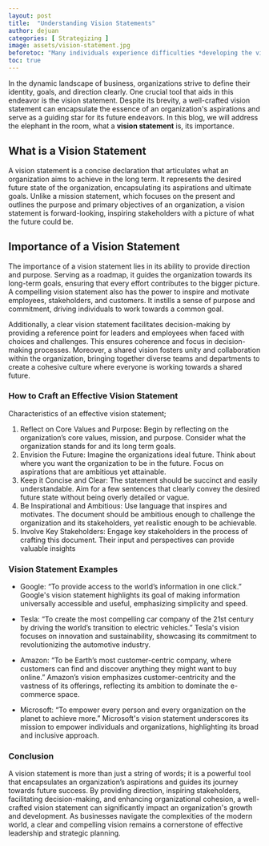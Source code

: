 ```yaml
---
layout: post
title:  "Understanding Vision Statements"
author: dejuan
categories: [ Strategizing ]
image: assets/vision-statement.jpg
beforetoc: "Many individuals experience difficulties *developing the vision statement*, due to the fact the statement is static and covers much ground. Hence, you only have one chance to get it right."
toc: true
---
```


In the dynamic landscape of business, organizations strive to define their identity, goals, and direction clearly. One crucial tool that aids in this endeavor is the vision statement. Despite its brevity, a well-crafted vision statement can encapsulate the essence of an organization's aspirations and serve as a guiding star for its future endeavors. In this blog, we will address the elephant in the room, what a **vision statement** is, its importance.

## What is a Vision Statement

A vision statement is a concise declaration that articulates what an organization aims to achieve in the long term. It represents the desired future state of the organization, encapsulating its aspirations and ultimate goals. Unlike a mission statement, which focuses on the present and outlines the purpose and primary objectives of an organization, a vision statement is forward-looking, inspiring stakeholders with a picture of what the future could be.

## Importance of a Vision Statement

The importance of a vision statement lies in its ability to provide direction and purpose. Serving as a roadmap, it guides the organization towards its long-term goals, ensuring that every effort contributes to the bigger picture. A compelling vision statement also has the power to inspire and motivate employees, stakeholders, and customers. It instills a sense of purpose and commitment, driving individuals to work towards a common goal.

Additionally, a clear vision statement facilitates decision-making by providing a reference point for leaders and employees when faced with choices and challenges. This ensures coherence and focus in decision-making processes. Moreover, a shared vision fosters unity and collaboration within the organization, bringing together diverse teams and departments to create a cohesive culture where everyone is working towards a shared future.

### How to Craft an Effective Vision Statement

Characteristics of an effective vision statement;

1. Reflect on Core Values and Purpose: Begin by reflecting on the organization’s core values, mission, and purpose. Consider what the organization stands for and its long term goals.
2. Envision the Future: Imagine the organizations ideal future. Think about where you want the organization to be in the future. Focus on aspirations that are ambitious yet attainable.
3. Keep it Concise and Clear: The statement should be succinct and easily understandable. Aim for a few sentences that clearly convey the desired future state without being overly detailed or vague.
4. Be Inspirational and Ambitious: Use language that inspires and motivates. The document should be ambitious enough to challenge the organization and its stakeholders, yet realistic enough to be achievable.
5. Involve Key Stakeholders: Engage key stakeholders in the process of crafting this document. Their input and perspectives can provide valuable insights

### Vision Statement Examples

* Google: “To provide access to the world’s information in one click.”
Google's vision statement highlights its goal of making information universally accessible and useful, emphasizing simplicity and speed.

* Tesla: “To create the most compelling car company of the 21st century by driving the world’s transition to electric vehicles.”
Tesla's vision focuses on innovation and sustainability, showcasing its commitment to revolutionizing the automotive industry.

* Amazon: “To be Earth’s most customer-centric company, where customers can find and discover anything they might want to buy online.”
Amazon’s vision emphasizes customer-centricity and the vastness of its offerings, reflecting its ambition to dominate the e-commerce space.

* Microsoft: “To empower every person and every organization on the planet to achieve more.”
Microsoft's vision statement underscores its mission to empower individuals and organizations, highlighting its broad and inclusive approach.

### Conclusion

A vision statement is more than just a string of words; it is a powerful tool that encapsulates an organization’s aspirations and guides its journey towards future success. By providing direction, inspiring stakeholders, facilitating decision-making, and enhancing organizational cohesion, a well-crafted vision statement can significantly impact an organization's growth and development. As businesses navigate the complexities of the modern world, a clear and compelling vision remains a cornerstone of effective leadership and strategic planning.
